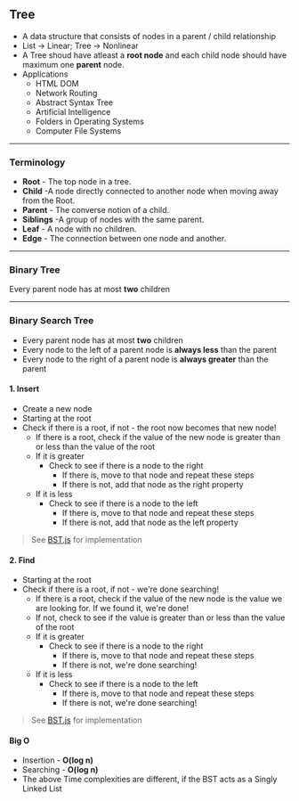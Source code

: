 ## Tree

- A data structure that consists of nodes in a parent / child relationship
- List -> Linear; Tree -> Nonlinear
- A Tree shoud have atleast a **root node** and each child node should have maximum one **parent** node.
- Applications
  - HTML DOM
  - Network Routing
  - Abstract Syntax Tree
  - Artificial Intelligence
  - Folders in Operating Systems
  - Computer File Systems

---

### Terminology

- **Root** - The top node in a tree.
- **Child** -A node directly connected to another node when moving away from the Root.
- **Parent** - The converse notion of a child.
- **Siblings** -A group of nodes with the same parent.
- **Leaf** - A node with no children.
- **Edge** - The connection between one node and another.

---

### Binary Tree

Every parent node has at most **two** children

---

### Binary Search Tree

- Every parent node has at most **two** children
- Every node to the left of a parent node is **always less** than the parent
- Every node to the right of a parent node is **always greater** than the parent

#### 1. Insert

- Create a new node
- Starting at the root
- Check if there is a root, if not - the root now becomes that new node!
  - If there is a root, check if the value of the new node is greater than or less than the value of the root
  - If it is greater
    - Check to see if there is a node to the right
      - If there is, move to that node and repeat these steps
      - If there is not, add that node as the right property
  - If it is less
    - Check to see if there is a node to the left
      - If there is, move to that node and repeat these steps
      - If there is not, add that node as the left property

> See [BST.js](BST.js) for implementation

#### 2. Find

- Starting at the root
- Check if there is a root, if not - we're done searching!
  - If there is a root, check if the value of the new node is the value we are looking for. If we found it, we're done!
  - If not, check to see if the value is greater than or less than the value of the root
  - If it is greater
    - Check to see if there is a node to the right
      - If there is, move to that node and repeat these steps
      - If there is not, we're done searching!
  - If it is less
    - Check to see if there is a node to the left
      - If there is, move to that node and repeat these steps
      - If there is not, we're done searching!

> See [BST.js](BST.js) for implementation

#### Big O

- Insertion - **O(log n)**
- Searching - **O(log n)**
- The above Time complexities are different, if the BST acts as a Singly Linked List
